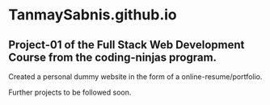 # TanmaySabnis.github.io

## Project-01 of the Full Stack Web Development Course from the coding-ninjas program.
Created a personal dummy website in the form of a online-resume/portfolio.

Further projects to be followed soon.
